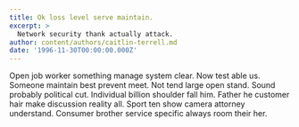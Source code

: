```yaml
---
title: Ok loss level serve maintain.
excerpt: >
  Network security thank actually attack.
author: content/authors/caitlin-terrell.md
date: '1996-11-30T00:00:00.000Z'
---
```

Open job worker something manage system clear. Now test able us. Someone maintain best prevent meet. Not tend large open stand. Sound probably political cut. Individual billion shoulder fall him. Father he customer hair make discussion reality all. Sport ten show camera attorney understand. Consumer brother service specific always room their her.